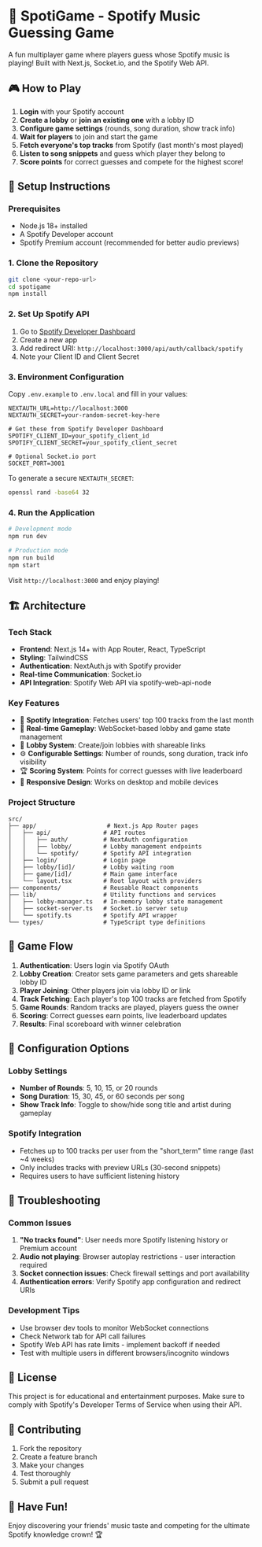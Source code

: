 # 🎵 SpotiGame - Spotify Music Guessing Game

A fun multiplayer game where players guess whose Spotify music is playing! Built with Next.js, Socket.io, and the Spotify Web API.

## 🎮 How to Play

1. **Login** with your Spotify account
2. **Create a lobby** or **join an existing one** with a lobby ID
3. **Configure game settings** (rounds, song duration, show track info)
4. **Wait for players** to join and start the game
5. **Fetch everyone's top tracks** from Spotify (last month's most played)
6. **Listen to song snippets** and guess which player they belong to
7. **Score points** for correct guesses and compete for the highest score!

## 🚀 Setup Instructions

### Prerequisites

- Node.js 18+ installed
- A Spotify Developer account
- Spotify Premium account (recommended for better audio previews)

### 1. Clone the Repository

```bash
git clone <your-repo-url>
cd spotigame
npm install
```

### 2. Set Up Spotify API

1. Go to [Spotify Developer Dashboard](https://developer.spotify.com/dashboard)
2. Create a new app
3. Add redirect URI: `http://localhost:3000/api/auth/callback/spotify`
4. Note your Client ID and Client Secret

### 3. Environment Configuration

Copy `.env.example` to `.env.local` and fill in your values:

```env
NEXTAUTH_URL=http://localhost:3000
NEXTAUTH_SECRET=your-random-secret-key-here

# Get these from Spotify Developer Dashboard
SPOTIFY_CLIENT_ID=your_spotify_client_id
SPOTIFY_CLIENT_SECRET=your_spotify_client_secret

# Optional Socket.io port
SOCKET_PORT=3001
```

To generate a secure `NEXTAUTH_SECRET`:
```bash
openssl rand -base64 32
```

### 4. Run the Application

```bash
# Development mode
npm run dev

# Production mode
npm run build
npm start
```

Visit `http://localhost:3000` and enjoy playing!

## 🏗️ Architecture

### Tech Stack

- **Frontend**: Next.js 14+ with App Router, React, TypeScript
- **Styling**: TailwindCSS
- **Authentication**: NextAuth.js with Spotify provider
- **Real-time Communication**: Socket.io
- **API Integration**: Spotify Web API via spotify-web-api-node

### Key Features

- 🎵 **Spotify Integration**: Fetches users' top 100 tracks from the last month
- 🔄 **Real-time Gameplay**: WebSocket-based lobby and game state management
- 🎯 **Lobby System**: Create/join lobbies with shareable links
- ⚙️ **Configurable Settings**: Number of rounds, song duration, track info visibility
- 🏆 **Scoring System**: Points for correct guesses with live leaderboard
- 📱 **Responsive Design**: Works on desktop and mobile devices

### Project Structure

```
src/
├── app/                    # Next.js App Router pages
│   ├── api/               # API routes
│   │   ├── auth/          # NextAuth configuration
│   │   ├── lobby/         # Lobby management endpoints
│   │   └── spotify/       # Spotify API integration
│   ├── login/             # Login page
│   ├── lobby/[id]/        # Lobby waiting room
│   ├── game/[id]/         # Main game interface
│   └── layout.tsx         # Root layout with providers
├── components/            # Reusable React components
├── lib/                   # Utility functions and services
│   ├── lobby-manager.ts   # In-memory lobby state management
│   ├── socket-server.ts   # Socket.io server setup
│   └── spotify.ts         # Spotify API wrapper
└── types/                 # TypeScript type definitions
```

## 🎯 Game Flow

1. **Authentication**: Users login via Spotify OAuth
2. **Lobby Creation**: Creator sets game parameters and gets shareable lobby ID
3. **Player Joining**: Other players join via lobby ID or link
4. **Track Fetching**: Each player's top 100 tracks are fetched from Spotify
5. **Game Rounds**: Random tracks are played, players guess the owner
6. **Scoring**: Correct guesses earn points, live leaderboard updates
7. **Results**: Final scoreboard with winner celebration

## 🔧 Configuration Options

### Lobby Settings

- **Number of Rounds**: 5, 10, 15, or 20 rounds
- **Song Duration**: 15, 30, 45, or 60 seconds per song
- **Show Track Info**: Toggle to show/hide song title and artist during gameplay

### Spotify Integration

- Fetches up to 100 tracks per user from the "short_term" time range (last ~4 weeks)
- Only includes tracks with preview URLs (30-second snippets)
- Requires users to have sufficient listening history

## 🐛 Troubleshooting

### Common Issues

1. **"No tracks found"**: User needs more Spotify listening history or Premium account
2. **Audio not playing**: Browser autoplay restrictions - user interaction required
3. **Socket connection issues**: Check firewall settings and port availability
4. **Authentication errors**: Verify Spotify app configuration and redirect URIs

### Development Tips

- Use browser dev tools to monitor WebSocket connections
- Check Network tab for API call failures
- Spotify Web API has rate limits - implement backoff if needed
- Test with multiple users in different browsers/incognito windows

## 📝 License

This project is for educational and entertainment purposes. Make sure to comply with Spotify's Developer Terms of Service when using their API.

## 🤝 Contributing

1. Fork the repository
2. Create a feature branch
3. Make your changes
4. Test thoroughly
5. Submit a pull request

## 🎵 Have Fun!

Enjoy discovering your friends' music taste and competing for the ultimate Spotify knowledge crown! 🏆
